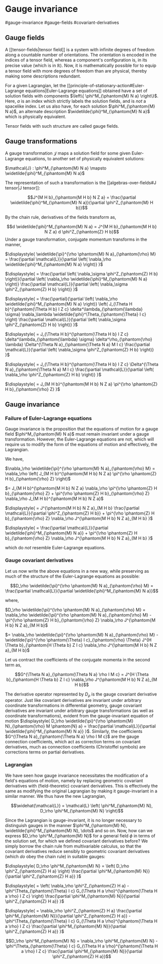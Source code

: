 # Gauge invariance
#gauge-invariance #gauge-fields #covariant-derivatives

## Gauge fields
A [[tensor-fields|tensor field]] is a system with infinite degrees of freedom along a countable number of orientations. The orientation is encoded in the indices of a tensor field, whereas a component's configuration is, in its precise value (which is in $\mathbb{R}$). Now, it is mathematically possible for to equip a tensor field with more degrees of freedom than are physical, thereby making some descriptions redundant.

For a given Lagrangian, let the [[principle-of-stationary-action#Euler-Lagrange equations|Euler-Lagrange equations]] obtained have a set of solution fields with components $\left\{ \phi^M_{\phantom{M} N a} \right\}$. Here, $a$ is an index which strictly labels the solution fields, and is *not* a spacelike index. Let us also have, for each solution $\phi^M_{\phantom{M} N a}$, an alternate description $\widetilde{\phi}^M_{\phantom{M} N a}$ which is physically equivalent.

Tensor fields with such structure are called gauge fields.

## Gauge transformations
A gauge transformation $\mathcal{J}$ maps a solution field for some given Euler-Lagrange equations, to another set of physically equivalent solutions:

$\mathcal{J} : \phi^M_{\phantom{M} N a} \mapsto \widetilde{\phi}^M_{\phantom{M} N a}$

The representation of such a transformation is the [[algebras-over-fields#J tensor|J tensor]]:

$$J^{M H b}_{\phantom{M H b} N Z a} = \frac{\partial \widetilde{\phi}^M_{\phantom{M} N a}}{\partial \phi^Z_{\phantom{M} H b}}$$

By the chain rule, derivatives of the fields transform as,

$$d \widetilde{\phi}^M_{\phantom{M} N a} = J^{M H b}_{\phantom{M H b} N Z a} d \phi^Z_{\phantom{Z} H b}$$
Under a gauge transformation, conjugate momentum transforms in the manner,

$\displaystyle{ \widetilde{\pi}^{\rho \phantom{M} N a}_{\phantom{\rho} M} = \frac{\partial \mathcal{L}}{\partial \left( \nabla_\rho \widetilde{\phi}^M_{\phantom{M} N a} \right)} }$

$\displaystyle{ = \frac{\partial \left( \nabla_\sigma \phi^Z_{\phantom{Z} H b} \right)}{\partial \left( \nabla_\rho \widetilde{\phi}^M_{\phantom{M} N a} \right)} \frac{\partial \mathcal{L}}{\partial \left( \nabla_\sigma \phi^Z_{\phantom{Z} H b} \right)} }$

$\displaystyle{ = \frac{\partial}{\partial \left( \nabla_\rho \widetilde{\phi}^M_{\phantom{M} N a} \right)} \left( J_{\Theta H b}^{\phantom{\Theta H b} I Z c} \delta^\lambda_{\phantom{\lambda} \sigma} \nabla_\lambda \widetilde{\phi}^\Theta_{\phantom{\Theta} I c} \right) \frac{\partial \mathcal{L}}{\partial \left( \nabla_\sigma \phi^Z_{\phantom{Z} H b} \right)} }$

$\displaystyle{ = J_{\Theta H b}^{\phantom{\Theta H b} I Z c} \delta^\lambda_{\phantom{\lambda} \sigma} \delta^\rho_{\phantom{\rho} \lambda} \Delta^{\Theta N a}_{\phantom{\Theta N a} M I c} \frac{\partial \mathcal{L}}{\partial \left( \nabla_\sigma \phi^Z_{\phantom{Z} H b} \right)} }$

$\displaystyle{ = J_{\Theta H b}^{\phantom{\Theta H b} I Z c} \Delta^{\Theta N a}_{\phantom{\Theta N a} M I c} \frac{\partial \mathcal{L}}{\partial \left( \nabla_\rho \phi^Z_{\phantom{Z} H b} \right)} }$

$\displaystyle{ = J_{M H b}^{\phantom{M H b} N Z a} \pi^{\rho \phantom{Z} H b}_{\phantom{\rho} Z} }$

## Gauge invariance
### Failure of Euler-Lagrange equations
Gauge invariance is the proposition that the equations of motion for a gauge field $\phi^M_{\phantom{M} N a}$ must remain invariant under a gauge transformation. However, the Euler-Lagrange equations are not, which will require us to modify the form of the equations of motion and effectively, the Lagrangian.

We have,

$\nabla_\rho \widetilde{\pi}^{\rho \phantom{M} N a}_{\phantom{\rho} M} = \nabla_\rho \left( J_{M H b}^{\phantom{M H b} N Z a} \pi^{\rho \phantom{Z} H b}_{\phantom{\rho} Z} \right)$

$= J_{M H b}^{\phantom{M H b} N Z a} \nabla_\rho \pi^{\rho \phantom{Z} H b}_{\phantom{\rho} Z} + \pi^{\rho \phantom{Z} H b}_{\phantom{\rho} Z} \nabla_\rho J_{M H b}^{\phantom{M H b} N Z a}$

$\displaystyle{ = J^{\phantom{M H b} N Z a}_{M H b} \frac{\partial \mathcal{L}}{\partial \phi^Z_{\phantom{Z} H b}} + \pi^{\rho \phantom{Z} H b}_{\phantom{\rho} Z} \nabla_\rho J^{\phantom{M H b} N Z a}_{M H b} }$

$\displaystyle{ = \frac{\partial \mathcal{L}}{\partial \widetilde{\phi}^M_{\phantom{M} N a}} + \pi^{\rho \phantom{Z} H b}_{\phantom{\rho} Z} \nabla_\rho J^{\phantom{M H b} N Z a}_{M H b} }$

which do *not* resemble Euler-Lagrange equations. 

### Gauge covariant derivatives
Let us now write the above equations in a new way, while preserving as much of the structure of the Euler-Lagrange equations as possible:

$$D_\rho \widetilde{\pi}^{\rho \phantom{M} N a}_{\phantom{\rho} M} = \frac{\partial \mathcal{L}}{\partial \widetilde{\phi}^M_{\phantom{M} N a}}$$

where,

$D_\rho \widetilde{\pi}^{\rho \phantom{M} N a}_{\phantom{\rho} M} = \nabla_\rho \widetilde{\pi}^{\rho \phantom{M} N a}_{\phantom{\rho} M} - \pi^{\rho \phantom{Z} H b}_{\phantom{\rho} Z} \nabla_\rho J^{\phantom{M H b} N Z a}_{M H b}$

$= \nabla_\rho \widetilde{\pi}^{\rho \phantom{M} N a}_{\phantom{\rho} M} - \widetilde{\pi}^{\rho \phantom{\Theta} I c}_{\phantom{\rho} \Theta} J^{H \Theta b}_{\phantom{H \Theta b} Z I c} \nabla_\rho J^{\phantom{M H b} N Z a}_{M H b}$

Let us contract the coefficients of the conjugate momenta in the second term as,

$$G^{\Theta N a}_{\phantom{\Theta N a} \rho I M c} = J^{H \Theta b}_{\phantom{H \Theta b} Z I c} \nabla_\rho J^{\phantom{M H b} N Z a}_{M H b}$$

The derivative operator represented by $D_\rho$ is the gauge covariant derivative operator. Just like covariant derivatives are invariant under arbitrary coordinate transformations in differential geometry, gauge covariant derivatives are invariant under arbitrary gauge transformations (as well as coordinate transformations), evident from the gauge-invariant equation of motion $\displaystyle{ D_\rho \widetilde{\pi}^{\rho \phantom{M} N}_{\phantom{\rho} M \phantom{N} a} = \frac{\partial \mathcal{L}}{\partial \widetilde{\phi}^M_{\phantom{M} N a}} }$. Similarly, the coefficients $G^{\Theta N a}_{\phantom{\Theta N a} \rho I M c}$ are the gauge connection coefficients, which act as correction terms on covariant derivatives, much as connection coefficients (Christoffel symbols) are corrections terms on partial derivatives.

### Lagrangian
We have seen how gauge invariance necessitates the modification of a field's equations of motion, namely by replacing geometric covariant derivatives with (field-theoretic) covariant derivatives. This is effectively the same as modifying the original Lagrangian by making it gauge-invariant in a similar manner. We thus have the new Lagrangian,

$$\widehat{\mathcal{L}} = \mathcal{L} \left( \phi^M_{\phantom{M} N}, D_\rho \phi^M_{\phantom{M} N} \right)$$

Since the Lagrangian is gauge-invariant, it is no longer necessary to distinguish gauges in the manner $\phi^M_{\phantom{M} N}, \widetilde{\phi}^M_{\phantom{M} N}, \dots$ and so on. Now, how can we express $D_\rho \phi^M_{\phantom{M} N}$ for a general field $\phi$ in terms of the solution set, for which we defined covariant derivatives before? We simply borrow the chain rule from multivariable calculus, so that the covariant derivatives reduce sensibly to geometric covariant derivatives (which _do_ obey the chain rule) in suitable gauges:

$\displaystyle{ D_\rho \phi^M_{\phantom{M} N} = \left( D_\rho \phi^Z_{\phantom{Z} H a} \right) \frac{\partial \phi^M_{\phantom{M} N}}{\partial \phi^Z_{\phantom{Z} H a}} }$

$\displaystyle{ = \left( \nabla_\rho \phi^Z_{\phantom{Z} H a} - \phi^\Theta_{\phantom{\Theta} I c} G_{\Theta H a \rho}^{\phantom{\Theta H a \rho} I Z c} \right) \frac{\partial \phi^M_{\phantom{M} N}}{\partial \phi^Z_{\phantom{Z} H a}} }$

$\displaystyle{ = \nabla_\rho \phi^Z_{\phantom{Z} H a} \frac{\partial \phi^M_{\phantom{M} N}}{\partial \phi^Z_{\phantom{Z} H a}} - \phi^\Theta_{\phantom{\Theta} I c} G_{\Theta H a \rho}^{\phantom{\Theta H a \rho} I Z c} \frac{\partial \phi^M_{\phantom{M} N}}{\partial \phi^Z_{\phantom{Z} H a}} }$

$$D_\rho \phi^M_{\phantom{M} N} = \nabla_\rho \phi^M_{\phantom{M} N} - \phi^\Theta_{\phantom{\Theta} I c} G_{\Theta H a \rho}^{\phantom{\Theta H a \rho} I Z c} \frac{\partial \phi^M_{\phantom{M} N}}{\partial \phi^Z_{\phantom{Z} H a}}$$

